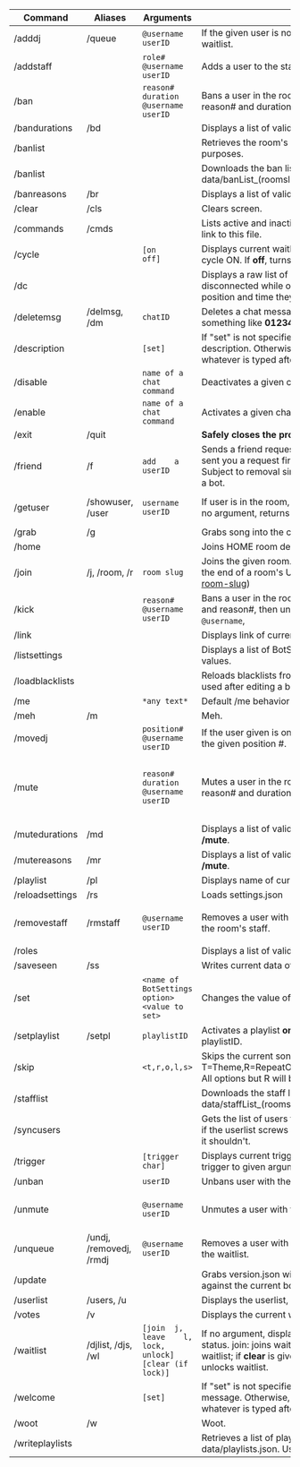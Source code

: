 |Command        |Aliases|Arguments|Description|Example(s)|
|---------------|-------|---------|-----------|----------|
/adddj          |/queue  |`@username  userID` |If the given user is not on the waitlist, adds them to the waitlist.   |     
/addstaff       |        |`role#` `@username  userID` |Adds a user to the staff with the given role.   |`/addstaff 2 @new_bouncer`  
/ban            |        |`reason#` `duration` `@username userID` |Bans a user in the room with given username or userID, reason# and duration.    |`/ban 1 h @baduser`, `/ban 4 f 1234567` 
/bandurations   |/bd     |            |Displays a list of valid ban durations to be used with **/ban**.     |
/banlist        |        |            |Retrieves the room's banlist and displays it. Debug purposes.      |     
/banlist        |        |            |Downloads the ban list and saves it to data/banList_(roomslug).txt. Will overwrite.      |
/banreasons     |/br     |            |Displays a list of valid ban reasons to be used with **/ban**.     |
/clear          |/cls    |            |Clears screen.      |
/commands       |/cmds   |            |Lists active and inactive chat commands, also shows the link to this file.     |     
/cycle          |        |`[on     off]`  |Displays current waitlist cycle status. If **on** is given, turns cycle ON. If **off**, turns cycle OFF.    |`/cycle on`, `/cycle off`   
/dc             |        |            |Displays a raw list of users' IDs that have recently disconnected while on the waitlist, with their previous position and time they disconnected. Used for debugging.     |      
/deletemsg      |/delmsg, /dm    |`chatID`    |Deletes a chat message with the given chatID. Looks something like **0123456-1234567890123**    |`/dm 1234567-1417172092351`     
/description    |        |`[set]`     |If "set" is not specified, displays room's current description. Otherwise, changes the description to whatever is typed after "set". Use \n for newlines.       |    
/disable        |        |`name of a chat command`    |Deactivates a given chat command.   |`/disable 8ball`        
/enable         |        |`name of a chat command`    |Activates a given chat command. |`/enable roll`      
/exit           |/quit   |            |**Safely closes the program. Important.**           |
/friend         |/f      |`add    a` `userID` |Sends a friend request to the given userID. If that userID sent you a request first, accepts the request instead. Subject to removal since the friends list system is trivial for a bot.        |
/getuser        |/showuser, /user    |`username   userID` |If user is in the room, displays info about the given user. If no argument, returns your own info.  |`/user`, `/user someoneinroom`, `/user 1234567` 
/grab           |/g      |            |Grabs song into the currently active playlist.         | 
/home           |        |            |Joins HOME room defined in coreoptions.         |
/join           |/j, /room, /r   |`room slug` |Joins the given room. A **room slug** is what can be found at the end of a room's URL. (e.g. https://plug.dj/this-is-the-room-slug) |`/j this-is-the-room-slug`     
/kick           |        |`reason#` `@username    userID` |Bans a user in the room with given username or userID and reason#, then unbans them 2.5 seconds later.  `/kick 2 @username`, |`/kick 5 1234567`  
/link           |        |            |Displays link of current song.          |
/listsettings   |        |            |Displays a list of BotSettings options and their current values.           | 
/loadblacklists |        |            |Reloads blacklists from their respective json files. Can be used after editing a blacklist with a text editor.          |
/me             |        |`*any text*`    |Default /me behavior on plug.dj.    |`/me hello`     
/meh            |/m      |            |Meh.            |
/movedj         |        |`position#` `@username  userID` |If the user given is on the waitlist, moves the given user to the given position #.     |
/mute           |        |`reason#` `duration` `@username userID` |Mutes a user in the room with given username or userID, reason# and duration.   |`/mute 3 s @user`, `/mute 2 m 1234567`  `/wl lock clear`, `/wl unlock`, `/wl j`, `/wl l`
/mutedurations  |/md     |            |Displays a list of valid mute durations to be used with **/mute**.          |
/mutereasons    |/mr     |            |Displays a list of valid mute reasons to be used with **/mute**.            |
/playlist       |/pl     |            |Displays name of currently active playlist.         |
/reloadsettings |/rs     |            |Loads settings.json         |
/removestaff    |/rmstaff    |`@username  userID` |Removes a user with the given username or userID from the room's staff. |`/rmstaff 1234567`, `/rmstaff @userinroom`  
/roles          |        |            |Displays a list of valid role values for use with **/addstaff**.            |
/saveseen       |/ss     |            |Writes current data of seen users to data/seenUsers.json            |
/set            |        |`<name of BotSettings option>` `<value to set>` |Changes the value of a given BotSettings option, if valid.  |`/set timestampColor cyan`, `/set welcomeusers true`        
/setplaylist    |/setpl  |`playlistID`    |Activates a playlist **on your account** with the given playlistID. |`/setpl 45678901`       
/skip           |        |`<t,r,o,l,s>`     |Skips the current song with a predefined reason. T=Theme,R=RepeatOffender,O=OP,L=Language,S=Sound. All options but R will bring the DJ back up the list.   | `/skip s`
/stafflist      |        |            |Downloads the staff list and saves it to data/staffList_(roomslug).txt. Will overwrite.         |
/syncusers      |        |            |Gets the list of users from the server. Should only be used if the userlist screws up or has "unavailable" users, which it shouldn't.        |   
/trigger        |        |`[trigger char]`    |Displays current trigger. If valid argument is given, sets the trigger to given argument.   |`/trigger $`        
/unban          |        |`userID`    |Unbans user with the given userID.  |`/unban 1234567`        
/unmute         |        |`@username  userID`     |Unmutes a user with the given username or userID.   |`/unmute 1234567`, `/unmute @userinroom`    
/unqueue        |/undj, /removedj, /rmdj |`@username  userID` |Removes a user with the given username or userID from the waitlist. |`/rmdj 1234567` 
/update         |        |            |Grabs version.json within the git repo, and compares it against the current bot version.            |
/userlist       |/users, /u  |        |Displays the userlist, and amount of guests if any.         |
/votes          |/v      |            |Displays the current woot/grab/meh vote count.          |
/waitlist       |/djlist, /djs, /wl  |`[join  j, leave    l, lock, unlock]` `[clear (if lock)]`   |If no argument, displays the waitlist and its lock/cycle status. join: joins waitlist. leave: leaves waitlist. lock: locks waitlist; if **clear** is given, clears waitlist too. unlock: unlocks waitlist.  |
/welcome        |        |`[set]`     |If "set" is not specified, displays room's current welcome message. Otherwise, changes the welcome message to whatever is typed after "set".        |    
/woot           |/w      |            |Woot.       |    
/writeplaylists |        |            |Retrieves a list of playlists on your account and saves it to data/playlists.json. Used for debug purposes.         |
